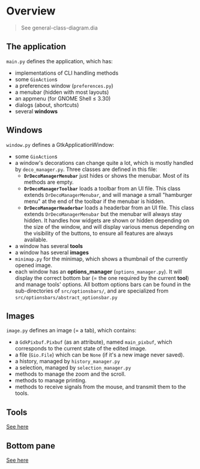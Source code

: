 
# Overview

>See general-class-diagram.dia

## The application

`main.py` defines the application, which has:

- implementations of CLI handling methods
- some `GioAction`s
- a preferences window (`preferences.py`)
- a menubar (hidden with most layouts)
- an appmenu (for GNOME Shell ≤ 3.30)
- dialogs (about, shortcuts)
- several **windows**

## Windows

`window.py` defines a GtkApplicationWindow:

- some `GioAction`s
- a window's decorations can change quite a lot, which is mostly handled by
`deco_manager.py`. Three classes are defined in this file:
	- **`DrDecoManagerMenubar`** just hides or shows the menubar. Most of its
	methods are empty.
	- **`DrDecoManagerToolbar`** loads a toolbar from an UI file. This class
	extends `DrDecoManagerMenubar`, and will manage a small "hamburger menu" at
	the end of the toolbar if the menubar is hidden.
	- **`DrDecoManagerHeaderbar`** loads a headerbar from an UI file. This class
	extends `DrDecoManagerMenubar` but the menubar will always stay hidden.
	It handles how widgets are shown or hidden depending on the size of the
	window, and will display various menus depending on the visibility of the
	buttons, to ensure all features are always available.
- a window has several **tools**
- a window has several **images**
- `minimap.py` for the minimap, which shows a thumbnail of the currently opened image.
- each window has an **options_manager** (`options_manager.py`). It will display
the correct bottom bar (= the one required by the current **tool**) and manage
tools' options. All bottom options bars can be found in the sub-directories of
`src/optionsbars/`, and are specialized from `src/optionsbars/abstract_optionsbar.py`

## Images

`image.py` defines an image (= a tab), which contains:

- a `GdkPixbuf.Pixbuf` (as an attribute), named `main_pixbuf`, which corresponds
to the current state of the edited image.
- a file (`Gio.File`) which can be `None` (if it's a new image never saved).
- a history, managed by `history_manager.py`
- a selection, managed by `selection_manager.py`
- methods to manage the zoom and the scroll.
- methods to manage printing.
- methods to receive signals from the mouse, and transmit them to the tools.

## Tools

[See here](./design-tools.md)

## Bottom pane

[See here](./design-optionsbars.md)

